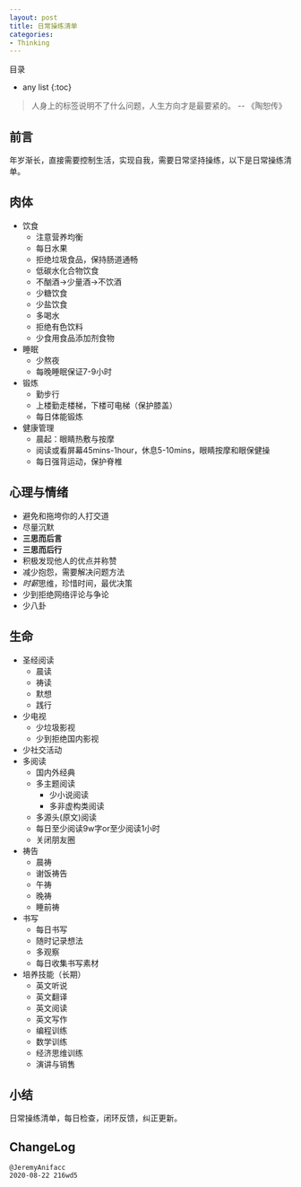 ```yaml
---
layout: post
title: 日常操练清单
categories:
- Thinking
---
```

目录  
* any list
{:toc}

> 人身上的标签说明不了什么问题，人生方向才是最要紧的。 -- 《陶恕传》

## 前言

年岁渐长，直接需要控制生活，实现自我，需要日常坚持操练，以下是日常操练清单。

## 肉体

- 饮食
	- 注意营养均衡
	- 每日水果
	- 拒绝垃圾食品，保持肠道通畅
	- 低碳水化合物饮食
	- 不酗酒->少量酒->不饮酒
	- 少糖饮食
	- 少盐饮食
	- 多喝水
	- 拒绝有色饮料
	- 少食用食品添加剂食物
- 睡眠
	- 少熬夜
	- 每晚睡眠保证7-9小时
- 锻炼
	- 勤步行
	- 上楼勤走楼梯，下楼可电梯（保护膝盖）
	- 每日体能锻炼
- 健康管理
	- 晨起：眼睛热敷与按摩
	- 阅读或看屏幕45mins-1hour，休息5-10mins，眼睛按摩和眼保健操
	- 每日强背运动，保护脊椎

## 心理与情绪

- 避免和拖垮你的人打交道
- 尽量沉默
- **三思而后言**
- **三思而后行**
- 积极发现他人的优点并称赞
- 减少抱怨，需要解决问题方法
- *时薪*思维，珍惜时间，最优决策
- 少到拒绝网络评论与争论
- 少八卦

## 生命

- 圣经阅读
	- 晨读
	- 祷读
	- 默想
	- 践行
- 少电视
	- 少垃圾影视
	- 少到拒绝国内影视
- 少社交活动
- 多阅读
	- 国内外经典
	- 多主题阅读
		- 少小说阅读
		- 多非虚构类阅读
	- 多源头(原文)阅读
	- 每日至少阅读9w字or至少阅读1小时
	- 关闭朋友圈
- 祷告
	- 晨祷
	- 谢饭祷告
	- 午祷
	- 晚祷
	- 睡前祷
- 书写
	- 每日书写
	- 随时记录想法
	- 多观察
	- 每日收集书写素材
- 培养技能（长期）
	- 英文听说
	- 英文翻译
	- 英文阅读
	- 英文写作
	- 编程训练
	- 数学训练
	- 经济思维训练
	- 演讲与销售

## 小结

日常操练清单，每日检查，闭环反馈，纠正更新。

## ChangeLog

```
@JeremyAnifacc
2020-08-22 216wd5
```